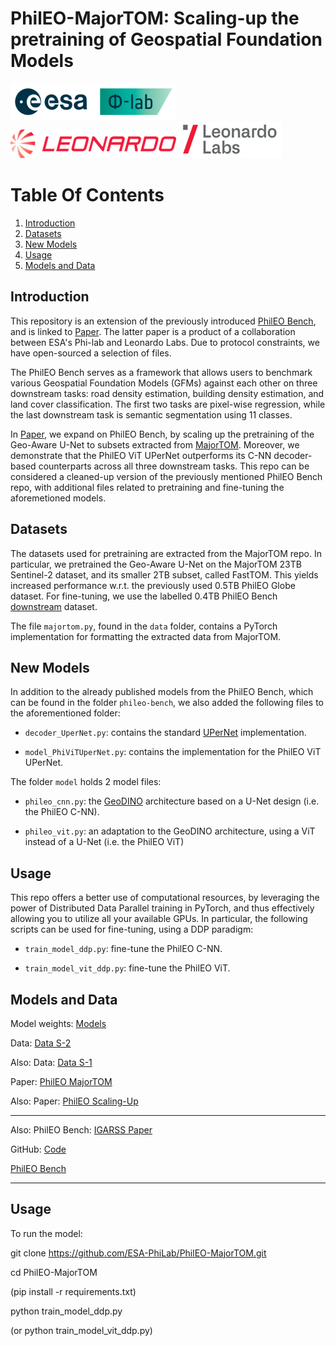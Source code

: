 # PhilEO-MajorTOM: Scaling-up the pretraining of Geospatial Foundation Models

![Banner](images/esa.png)
![Banner](images/leonardo.png)
![Banner](images/leonardo2.png)

# Table Of Contents
1. [Introduction](#introduction)
2. [Datasets](#data)
3. [New Models](#newmodels)
4. [Usage](#usage)
5. [Models and Data](#models)


## Introduction <a name="introduction"></a>
This repository is an extension of the previously introduced [PhilEO Bench](http://arxiv.org/pdf/2401.04464), and is linked to [Paper](http://arxiv.org/pdf/2506.14765). The latter paper is a product of a collaboration between ESA's Phi-lab and Leonardo Labs. Due to protocol constraints, we have open-sourced a selection of files.   
  
The PhilEO Bench serves as a framework that allows users to benchmark various
Geospatial Foundation Models (GFMs) against each other on three downstream tasks: road density estimation, building density estimation, and land cover classification. The first two tasks are pixel-wise regression, while the last downstream task is semantic segmentation using 11 classes.   

In [Paper](http://arxiv.org/pdf/2506.14765), we expand on PhilEO Bench, by scaling up the 
pretraining of the Geo-Aware U-Net to subsets extracted from [MajorTOM](https://github.com/ESA-PhiLab/Major-TOM). Moreover, we demonstrate that the PhilEO ViT UPerNet outperforms its C-NN decoder-based counterparts across all three downstream tasks. This repo can be considered a cleaned-up version of the
previously mentioned PhilEO Bench repo, with additional files related to pretraining and fine-tuning the aforemetioned models.


## Datasets <a name="data"></a>
The datasets used for pretraining are extracted from the MajorTOM repo. In particular, we pretrained the Geo-Aware U-Net on the MajorTOM 23TB Sentinel-2 dataset, and its smaller 2TB subset, called FastTOM.
This yields increased performance w.r.t. the previously used 0.5TB PhilEO Globe dataset. For fine-tuning, we use the labelled 0.4TB PhilEO Bench [downstream](https://huggingface.co/datasets/PhilEO-community/PhilEO-downstream) dataset.

The file ```majortom.py```, found in the ```data``` folder, contains a PyTorch implementation for formatting the extracted data from MajorTOM.


## New Models <a name="newmodels"></a>
In addition to the already published models from the PhilEO Bench, which can be found in the folder ```phileo-bench```, we also added the following files to the aforementioned folder:

- ```decoder_UperNet.py```: contains the standard [UPerNet](https://arxiv.org/abs/1807.10221) implementation.

- ```model_PhiViTUperNet.py```: contains the implementation for the PhilEO ViT UPerNet.

The folder ```model``` holds 2 model files:

- ```phileo_cnn.py```: the [GeoDINO](https://meetingorganizer.copernicus.org/EGU25/EGU25-18029.html) architecture based on a U-Net design (i.e. the PhilEO C-NN).

- ```phileo_vit.py```: an adaptation to the GeoDINO architecture, using a ViT instead of a U-Net (i.e. the PhilEO ViT)


## Usage <a name="usage"></a>
This repo offers a better use of computational resources, by leveraging the power of Distributed Data Parallel training in PyTorch, and thus effectively allowing you to utilize all your available GPUs. In particular, the following scripts can be used for fine-tuning, using a DDP paradigm: 

- ```train_model_ddp.py```: fine-tune the PhilEO C-NN. 

- ```train_model_vit_ddp.py```: fine-tune the PhilEO ViT. 

## Models and Data <a name="models"></a>

Model weights: [Models](http://huggingface.co/NikolaosDionelis2023/GeoAware-ModelWeights/tree/main)   

Data: [Data S-2](http://huggingface.co/datasets/NikolaosDionelis2023/s2-phileobench/tree/main) 

Also: Data: [Data S-1](http://huggingface.co/datasets/NikolaosDionelis2023/s1-phileobench/tree/main) 

Paper: [PhilEO MajorTOM](http://arxiv.org/pdf/2506.14765)     

Also: Paper: [PhilEO Scaling-Up](http://arxiv.org/pdf/2506.14765v1)    

----------------

Also: PhilEO Bench: [IGARSS Paper](http://phileo-bench.github.io/)   

GitHub: [Code](http://github.com/ESA-PhiLab/PhilEO-Bench)    

[PhilEO Bench](http://arxiv.org/pdf/2401.04464)  

----------------

## Usage

To run the model:  

git clone https://github.com/ESA-PhiLab/PhilEO-MajorTOM.git    

cd PhilEO-MajorTOM   

(pip install -r requirements.txt)

python train_model_ddp.py 

(or python train_model_vit_ddp.py)




